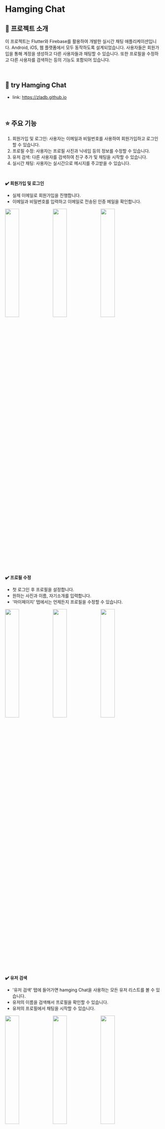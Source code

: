 # Hamging Chat

## 📝 프로젝트 소개

이 프로젝트는 Flutter와 Firebase를 활용하여 개발한 실시간 채팅 애플리케이션입니다. Android, iOS, 웹 플랫폼에서 모두 동작하도록 설계되었습니다. 사용자들은 회원가입을 통해 계정을 생성하고 다른 사용자들과 채팅할 수 있습니다. 또한 프로필을 수정하고 다른 사용자를 검색하는 등의 기능도 포함되어 있습니다.  

<br/>

## 🫡 try Hamging Chat
- link: https://zladb.github.io  

<br/>

## ⭐ 주요 기능

1. 회원가입 및 로그인: 사용자는 이메일과 비밀번호를 사용하여 회원가입하고 로그인할 수 있습니다.
2. 프로필 수정: 사용자는 프로필 사진과 닉네임 등의 정보를 수정할 수 있습니다.
3. 유저 검색: 다른 사용자를 검색하여 친구 추가 및 채팅을 시작할 수 있습니다.
4. 실시간 채팅: 사용자는 실시간으로 메시지를 주고받을 수 있습니다.

<br/>

**✔️ 회원가입 및 로그인**  
- 실제 이메일로 회원가입을 진행합니다.
- 이메일과 비밀번호를 입력하고 이메일로 전송된 인증 메일을 확인합니다.
<img src="https://github.com/zladb/chatting_application/assets/68093782/792d3aab-f00c-45d2-867b-5643682d5933" width=30% />
<img src="https://github.com/zladb/chatting_application/assets/68093782/1e5cb9f5-f606-44f4-a5cd-a9dc1753e045" width=30% />
<img src="https://github.com/zladb/chatting_application/assets/68093782/18682943-812f-4ee7-af9e-d5e033303dca" width=30% />

<br/>

**✔️ 프로필 수정**
- 첫 로그인 후 프로필을 설정합니다.
- 원하는 사진과 이름, 자기소개를 입력합니다.
- '마이페이지' 탭에서는 언제든지 프로필을 수정할 수 있습니다.
<img src="https://github.com/zladb/chatting_application/assets/68093782/852a3c33-f164-45c7-a8ae-374aefef9d1e" width=30% />
<img src="https://github.com/zladb/chatting_application/assets/68093782/7e5535d8-5d41-4d61-a348-34c445e54f36" width=30% />
<img src="https://github.com/zladb/chatting_application/assets/68093782/61805ac3-cfb7-4335-b09c-65525178620f" width=30% />

<br/>

**✔️ 유저 검색**
- '유저 검색' 탭에 들어가면 hamging Chat을 사용하는 모든 유저 리스트를 볼 수 있습니다.
- 유저의 이름을 검색해서 프로필을 확인할 수 있습니다.
- 유저의 프로필에서 채팅을 시작할 수 있습니다.
<img src="https://github.com/zladb/chatting_application/assets/68093782/8edc8b9d-531f-4856-a5a0-33576d67dbb6" width=30% />
<img src="https://github.com/zladb/chatting_application/assets/68093782/39eee894-18a3-4ad4-b7e7-0f7b2da68bdb" width=30% />
<img src="https://github.com/zladb/chatting_application/assets/68093782/aae5ee4c-0384-4cf1-88cc-0c98e825f531" width=30% />

<br/>

**✔️ 실시간 채팅**
- 상대방에게 메세지를 보내보세요!
- 사진도 전송 가능합니다.
- 한 번 채팅 시작하면 '채팅' 탭에서 채팅방을 확인할 수 있습니다.
<img src="https://github.com/zladb/chatting_application/assets/68093782/bb26227a-0107-4de4-a188-47531c680fa4" width=30% />
<img src="https://github.com/zladb/chatting_application/assets/68093782/c40d7330-17ed-4405-a9a8-e4c760f18aab" width=30% />
<img src="https://github.com/zladb/chatting_application/assets/68093782/e5699542-3f5c-4e8a-8880-1c17e442a18e" width=30% />


<br/>

## 🔧 Stack

**Frontend(Web)**
- **Language** : Dart
- **Library & Framework** : Flutter
- **IDE** : android studio
<br />

**Backend**
- **Database** : Firebase(Storage)
- **Deploy**: github Action

<br/>

## 🐚 프로젝트 lib directory 구성

```
lib
  ├─component
  ├─const
  ├─layout
  ├─manager
  ├─model
  ├─provider
  ├─route
  ├─screen
  │  ├─chat
  │  ├─navigation
  │  ├─search
  │  └─user
  │      ├─login
  │      ├─mypage
  │      └─register
  ├─service
  └─utils
```

<br/>

## 🙋‍♂️ Developer

* **Yujin KIM** - 프로젝트 기획, 구상, 디자인, 개발, 배포, 관리 - [zladb](https://github.com/zladb)

<br/>

## 👾 Source



<br/>

## ✅ License

MIT License

Copyright (c) [year] [fullname]

Permission is hereby granted, free of charge, to any person obtaining a copy
of this software and associated documentation files (the "Software"), to deal
in the Software without restriction, including without limitation the rights
to use, copy, modify, merge, publish, distribute, sublicense, and/or sell
copies of the Software, and to permit persons to whom the Software is
furnished to do so, subject to the following conditions:

The above copyright notice and this permission notice shall be included in all
copies or substantial portions of the Software.

THE SOFTWARE IS PROVIDED "AS IS", WITHOUT WARRANTY OF ANY KIND, EXPRESS OR
IMPLIED, INCLUDING BUT NOT LIMITED TO THE WARRANTIES OF MERCHANTABILITY,
FITNESS FOR A PARTICULAR PURPOSE AND NONINFRINGEMENT. IN NO EVENT SHALL THE
AUTHORS OR COPYRIGHT HOLDERS BE LIABLE FOR ANY CLAIM, DAMAGES OR OTHER
LIABILITY, WHETHER IN AN ACTION OF CONTRACT, TORT OR OTHERWISE, ARISING FROM,
OUT OF OR IN CONNECTION WITH THE SOFTWARE OR THE USE OR OTHER DEALINGS IN THE
SOFTWARE.

